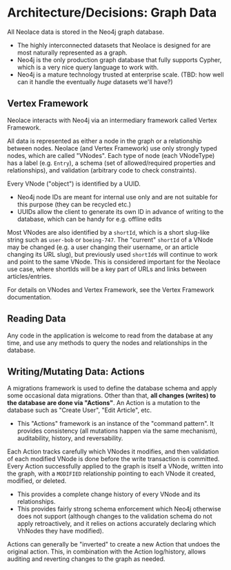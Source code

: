 # Architecture/Decisions: Graph Data

All Neolace data is stored in the Neo4j graph database.

* The highly interconnected datasets that Neolace is designed for are most naturally represented as a graph.
* Neo4j is the only production graph database that fully supports Cypher, which is a very nice query language to work with.
* Neo4j is a mature technology trusted at enterprise scale. (TBD: how well can it handle the eventually _huge_ datasets we'll have?)

## Vertex Framework

Neolace interacts with Neo4j via an intermediary framework called Vertex Framework.

All data is represented as either a node in the graph or a relationship between nodes. Neolace (and Vertex Framework) use only strongly typed nodes, which are called "VNodes". Each type of node (each VNodeType) has a label (e.g. `Entry`), a schema (set of allowed/required properties and relationships), and validation (arbitrary code to check constraints).

Every VNode ("object") is identified by a UUID.

* Neo4j node IDs are meant for internal use only and are not suitable for this purpose (they can be recycled etc.)
* UUIDs allow the client to generate its own ID in advance of writing to the database, which can be handy for e.g. offline edits

Most VNodes are also identified by a `shortId`, which is a short slug-like string such as `user-bob` or `boeing-747`. The "current" `shortId` of a VNode may be changed (e.g. a user changing their username, or an article changing its URL slug), but previously used `shortId`s will continue to work and point to the same VNode. This is considered important for the Neolace use case, where shortIds will be a key part of URLs and links between articles/entries.

For details on VNodes and Vertex Framework, see the Vertex Framework documentation.

## Reading Data

Any code in the application is welcome to read from the database at any time, and use any methods to query the nodes and relationships in the database.

## Writing/Mutating Data: Actions

A migrations framework is used to define the database schema and apply some occasional data migrations. Other than that, **all changes (writes) to the database are done via "Actions"**. An Action is a mutation to the database such as "Create User", "Edit Article", etc.

* This "Actions" framework is an instance of the "command pattern". It provides consistency (all mutations happen via the same mechanism), auditability, history, and reversability.

Each Action tracks carefully which VNodes it modifies, and then validation of each modified VNode is done before the write transaction is committed. Every Action successfully applied to the graph is itself a VNode, written into the graph, with a `MODIFIED` relationship pointing to each VNode it created, modified, or deleted.

* This provides a complete change history of every VNode and its relationships.
* This provides fairly strong schema enforcement which Neo4j otherwise does not support (although changes to the validation schema do not apply retroactively, and it relies on actions accurately declaring which VhNodes they have modified).

Actions can generally be "inverted" to create a new Action that undoes the original action. This, in combination with the Action log/history, allows auditing and reverting changes to the graph as needed.
